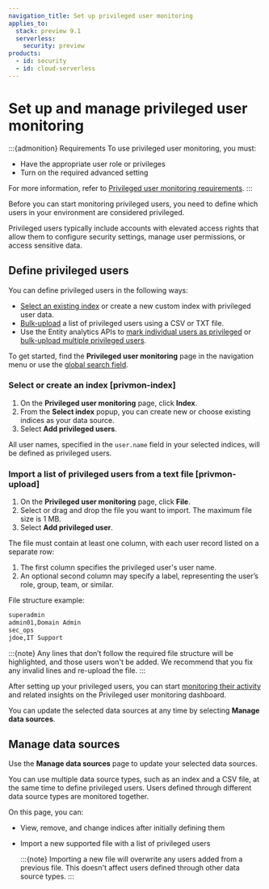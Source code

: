```yaml
---
navigation_title: Set up privileged user monitoring
applies_to:
  stack: preview 9.1
  serverless:
    security: preview
products:
  - id: security
  - id: cloud-serverless
---
```


# Set up and manage privileged user monitoring

:::{admonition} Requirements
To use privileged user monitoring, you must:

* Have the appropriate user role or privileges
* Turn on the required advanced setting

For more information, refer to [Privileged user monitoring requirements](/solutions/security/advanced-entity-analytics/privileged-user-monitoring-requirements.md).
:::

Before you can start monitoring privileged users, you need to define which users in your environment are considered privileged.

Privileged users typically include accounts with elevated access rights that allow them to configure security settings, manage user permissions, or access sensitive data. 

## Define privileged users

You can define privileged users in the following ways:

* [Select an existing index](#privmon-index) or create a new custom index with privileged user data.
* [Bulk-upload](#privmon-upload) a list of privileged users using a CSV or TXT file. 
* Use the Entity analytics APIs to [mark individual users as privileged]({{kib-apis}}/operation/operation-createprivmonuser) or [bulk-upload multiple privileged users]({{kib-apis}}/operation/operation-privmonbulkuploaduserscsv).

To get started, find the **Privileged user monitoring** page in the navigation menu or use the [global search field](/explore-analyze/find-and-organize/find-apps-and-objects.md).

### Select or create an index [privmon-index]

1. On the **Privileged user monitoring** page, click **Index**.
2. From the **Select index** popup, you can create new or choose existing indices as your data source.
3. Select **Add privileged users**.

All user names, specified in the `user.name` field in your selected indices, will be defined as privileged users.

### Import a list of privileged users from a text file [privmon-upload]

1. On the **Privileged user monitoring** page, click **File**.
2. Select or drag and drop the file you want to import. The maximum file size is 1 MB.
3. Select **Add privileged user**.

The file must contain at least one column, with each user record listed on a separate row:

1. The first column specifies the privileged user's user name.
2. An optional second column may specify a label, representing the user’s role, group, team, or similar.

File structure example:

```txt
superadmin
admin01,Domain Admin
sec_ops
jdoe,IT Support
```

:::{note}
Any lines that don’t follow the required file structure will be highlighted, and those users won't be added. We recommend that you fix any invalid lines and re-upload the file.
:::

After setting up your privileged users, you can start [monitoring their activity](/solutions/security/advanced-entity-analytics/monitor-privileged-user-activitites.md) and related insights on the Privileged user monitoring dashboard.

You can update the selected data sources at any time by selecting **Manage data sources**.

## Manage data sources

Use the **Manage data sources** page to update your selected data sources.

You can use multiple data source types, such as an index and a CSV file, at the same time to define privileged users. Users defined through different data source types are monitored together.

On this page, you can:

* View, remove, and change indices after initially defining them
* Import a new supported file with a list of privileged users

   :::{note}
   Importing a new file will overwrite any users added from a previous file. This doesn't affect users defined through other data source types.
   :::